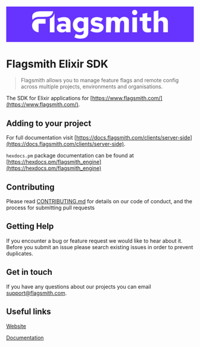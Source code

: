 ![Flagsmith Screenshot](https://github.com/Flagsmith/flagsmith/raw/main/static-files/hero.png)

# Flagsmith Elixir SDK

> Flagsmith allows you to manage feature flags and remote config across multiple projects, environments and organisations.

The SDK for Elixir applications for [https://www.flagsmith.com/](https://www.flagsmith.com/).

## Adding to your project

For full documentation visit [https://docs.flagsmith.com/clients/server-side](https://docs.flagsmith.com/clients/server-side).

`hexdocs.pm` package documentation can be found at [https://hexdocs.pm/flagsmith_engine](https://hexdocs.pm/flagsmith_engine)

## Contributing

Please read [CONTRIBUTING.md](https://docs.flagsmith.com/platform/contributing) for details on our code of conduct, and the process for submitting pull requests

## Getting Help

If you encounter a bug or feature request we would like to hear about it. Before you submit an issue please search existing issues in order to prevent duplicates.

## Get in touch

If you have any questions about our projects you can email <a href="mailto:support@flagsmith.com">support@flagsmith.com</a>.

## Useful links

[Website](https://www.flagsmith.com/)

[Documentation](https://docs.flagsmith.com/)
